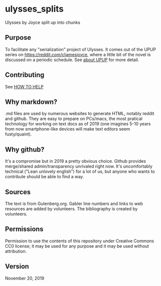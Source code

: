 # ulysses_splits

Ulysses by Joyce split up into chunks

## Purpose

To facilitate any "serialization" project of Ulysses.  It comes out of
the UPUP series on https://reddit.com/r/jamesjoyce, where a little bit of the
novel is discussed on a periodic schedule.  See [about UPUP](about.md) for
more detail.

## Contributing

See [HOW TO HELP](https://github.com/upup1904/ulysses_splits/tree/master/HOW_TO_HELP/help_wanted.md)

## Why markdown?

.md files are used by numerous websites to generate HTML, notably
reddit and github.  They are easy to prepare on PCs/macs, the most
pratical technology for working on text docs as of 2019 (one imagines
5-10 years from now smartphone-like devices will make text editors
seem fusty/quaint).


## Why github?

It's a compromise but in 2019 a pretty obvious choice.  Github
provides merge/shared admin/transparency unrivaled right now.  It's
uncomfortably technical ("Lean unlovely english") for a lot of us, but
anyone who wants to contribute should be able to find a way.

## Sources

The text is from Gutenberg.org.  Gabler line numbers and links to web
resources are added by volunteers.  The bibliography is created by
volunteers.

## Permissions

Permission to use the contents of this repository under Creative
Commons CC0 license; it may be used for any purpose and it may be used
without attribution.

## Version

November 20, 2019

